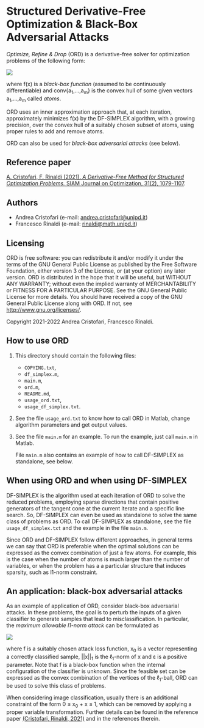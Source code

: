 # Structured Derivative-Free Optimization & Black-Box Adversarial Attacks

_Optimize, Refine & Drop_ (ORD) is a derivative-free solver for
optimization problems of the following form:

<img src="https://latex.codecogs.com/svg.image?\min&space;f(x)&space;\\\text{s.t.&space;}&space;&space;x&space;\in&space;\text{conv}&space;\{a_1,\ldots,a_m\}">

where f(x) is a _black-box function_  (assumed to be continuously differentiable)
and conv{a<sub>1</sub>,...,a<sub>m</sub>} is the convex hull of some given vectors a<sub>1</sub>,...,a<sub>m</sub>
called _atoms_.

ORD uses an inner approximation approach that, at each iteration, approximately minimizes f(x)
by the DF-SIMPLEX algorithm, with a growing precision, over the convex hull of a suitably chosen subset of atoms,
using proper rules to add and remove atoms.

ORD can also be used for _black-box adversarial attacks_ (see below).

## Reference paper

[A. Cristofari, F. Rinaldi (2021). _A Derivative-Free Method for Structured Optimization Problems._
SIAM Journal on Optimization, 31(2), 1079-1107](https://epubs.siam.org/doi/abs/10.1137/20M1337417).

## Authors

* Andrea Cristofari (e-mail: [andrea.cristofari@unipd.it](mailto:andrea.cristofari@unipd.it))
* Francesco Rinaldi (e-mail: [rinaldi@math.unipd.it](mailto:rinaldi@math.unipd.it))

## Licensing

ORD is free software: you can redistribute it and/or modify
it under the terms of the GNU General Public License as published by
the Free Software Foundation, either version 3 of the License, or
(at your option) any later version.
ORD is distributed in the hope that it will be useful,
but WITHOUT ANY WARRANTY; without even the implied warranty of
MERCHANTABILITY or FITNESS FOR A PARTICULAR PURPOSE. See the
GNU General Public License for more details.
You should have received a copy of the GNU General Public License
along with ORD. If not, see <http://www.gnu.org/licenses/>.

Copyright 2021-2022 Andrea Cristofari, Francesco Rinaldi.

## How to use ORD

1. This directory should contain the following files:

    * `COPYING.txt`,
    * `df_simplex.m`,
    * `main.m`,
    * `ord.m`,
    * `README.md`,
    * `usage_ord.txt`,
    * `usage_df_simplex.txt`.

2. See the file `usage_ord.txt` to know how to call ORD in Matlab, change
   algorithm parameters and get output values.

3. See the file `main.m` for an example.
   To run the example, just call `main.m` in Matlab.

   File `main.m` also contains an example of how to call DF-SIMPLEX as standalone, see below.

## When using ORD and when using DF-SIMPLEX

DF-SIMPLEX is the algorithm used at each iteration of ORD to solve the reduced problems,
employing sparse directions that contain positive generators of the tangent cone at the current iterate
and a specific line search.
So, DF-SIMPLEX can even be used as standalone to solve the same class of problems as ORD.
To call DF-SIMPLEX as standalone, see the file `usage_df_simplex.txt` and the example in the file `main.m`.

Since ORD and DF-SIMPLEX follow different approaches, in general terms we can say that
ORD is preferable when the optimal solutions can be expressed as the convex combination
of just a few atoms. For example, this is the case when the number of atoms is much larger than
the number of variables, or when the problem has a a particular structure that induces sparsity,
such as l1-norm constraint.

## An application: black-box adversarial attacks

As an example of application of ORD, consider black-box adversarial attacks.
In these problems, the goal is to perturb the inputs of a given classifier to generate samples that lead to
misclassification.
In particular, the _maximum allowable l1-norm attack_ can be formulated as

<img src="https://latex.codecogs.com/svg.image?\min&space;f(x_0&plus;x)&space;\\\text{s.t.&space;}&space;||x||_1&space;\le&space;\varepsilon">

where f is a suitably chosen attack loss function, x<sub>0</sub> is a vector representing a correctly classified sample,
||x||<sub>1</sub> is the &ell;<sub>1</sub>-norm of x and &epsilon; is a positive parameter.
Note that f is a black-box function when the internal configuration of the classifier is unknown.
Since the feasible set can be expressed as the convex combination of the vertices of the &ell;<sub>1</sub>-ball,
ORD can be used to solve this class of problems.

When considering image classification, usually there is an additional constraint of the form
0 &le; x<sub>0</sub> + x &le; 1, which can be removed by applying a proper variable transformation.
Further details can be found in the reference paper [(Cristofari, Rinaldi, 2021)](https://epubs.siam.org/doi/abs/10.1137/20M1337417) and in the references therein.